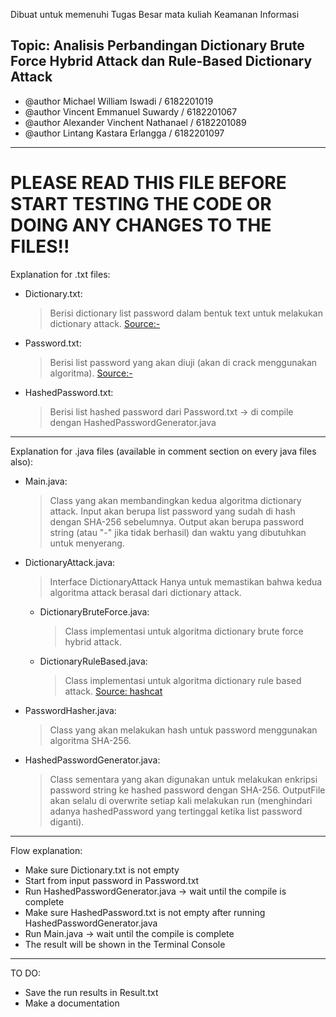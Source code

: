 Dibuat untuk memenuhi Tugas Besar mata kuliah Keamanan Informasi

## Topic: Analisis Perbandingan Dictionary Brute Force Hybrid Attack dan Rule-Based Dictionary Attack
* @author Michael William Iswadi        / 6182201019
* @author Vincent Emmanuel Suwardy      / 6182201067
* @author Alexander Vinchent Nathanael  / 6182201089
* @author Lintang Kastara Erlangga      / 6182201097

---
# PLEASE READ THIS FILE BEFORE START TESTING THE CODE OR DOING ANY CHANGES TO THE FILES!!

Explanation for .txt files:
- Dictionary.txt: 
  > Berisi dictionary list password dalam bentuk text untuk melakukan dictionary attack.
  > [Source:-](https://en.wikipedia.org/wiki/List_of_the_most_common_passwords)
- Password.txt:
  > Berisi list password yang akan diuji (akan di crack menggunakan algoritma).
  > [Source:-]()
- HashedPassword.txt: 
  > Berisi list hashed password dari Password.txt -> di compile dengan HashedPasswordGenerator.java

---

Explanation for .java files (available in comment section on every java files also):
- Main.java: 
  > Class yang akan membandingkan kedua algoritma dictionary attack.
  > Input akan berupa list password yang sudah di hash dengan SHA-256 sebelumnya.
  > Output akan berupa password string (atau "-" jika tidak berhasil) dan waktu yang dibutuhkan untuk menyerang.
- DictionaryAttack.java: 
  > Interface DictionaryAttack
  > Hanya untuk memastikan bahwa kedua algoritma attack berasal dari dictionary attack.
    - DictionaryBruteForce.java: 
      > Class implementasi untuk algoritma dictionary brute force hybrid attack.
    - DictionaryRuleBased.java: 
      > Class implementasi untuk algoritma dictionary rule based attack.
      > [Source: hashcat](https://hashcat.net/wiki/doku.php?id=rule_based_attack)
- PasswordHasher.java: 
  > Class yang akan melakukan hash untuk password menggunakan algoritma SHA-256.
- HashedPasswordGenerator.java: 
  > Class sementara yang akan digunakan untuk melakukan enkripsi password string ke hashed password dengan SHA-256.
  > OutputFile akan selalu di overwrite setiap kali melakukan run (menghindari adanya hashedPassword yang tertinggal ketika list password diganti).

---

Flow explanation:
- Make sure Dictionary.txt is not empty
- Start from input password in Password.txt
- Run HashedPasswordGenerator.java -> wait until the compile is complete
- Make sure HashedPassword.txt is not empty after running HashedPasswordGenerator.java
- Run Main.java -> wait until the compile is complete
- The result will be shown in the Terminal Console

---

TO DO:
- Save the run results in Result.txt
- Make a documentation
